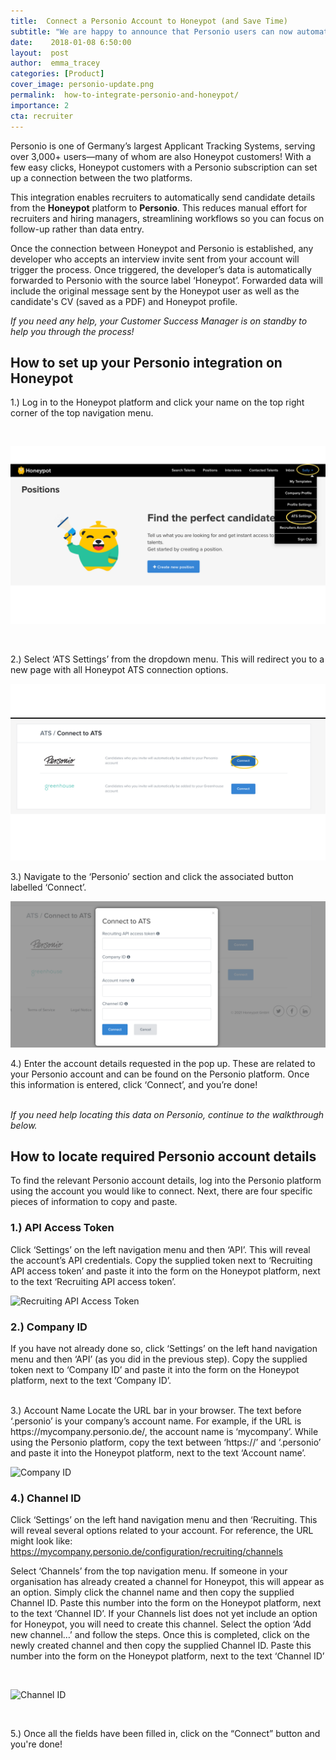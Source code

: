 ```yaml
---
title:  Connect a Personio Account to Honeypot (and Save Time)
subtitle: "We are happy to announce that Personio users can now automatically upload candidates directly from Honeypot to Personio. Here's a step-by-step guide to help you set up the Honeypot-Personio integration!"
date:    2018-01-08 6:50:00
layout:  post
author:  emma_tracey
categories: [Product]
cover_image: personio-update.png
permalink:  how-to-integrate-personio-and-honeypot/
importance: 2
cta: recruiter
---
```


Personio is one of Germany’s largest Applicant Tracking Systems, serving over 3,000+ users—many of whom are also Honeypot customers! With a few easy clicks, Honeypot customers with a Personio subscription can set up a connection between the two platforms.
<br>

This integration enables recruiters to automatically send candidate details from the <b>Honeypot</b> platform to <b>Personio</b>. This reduces manual effort for recruiters and hiring managers, streamlining workflows so you can focus on follow-up rather than data entry.
<br>

Once the connection between Honeypot and Personio is established, any developer who accepts an interview invite sent from your account will trigger the process. Once triggered, the developer’s data is automatically forwarded to Personio with the source label ‘Honeypot’. Forwarded data will include the original message sent by the Honeypot user as well as the candidate's CV (saved as a PDF) and Honeypot profile.
<br>

_If you need any help, your Customer Success Manager is on standby to help you through the process!_

## How to set up your Personio integration on Honeypot

1.) Log in to the Honeypot platform and click your name on the top right corner of the top navigation menu.

<br>

![Connect to ATS](/assets/images/Greenhouse1v2.png)

<br>

2.) Select ‘ATS Settings’ from the dropdown menu. This will redirect you to a new page with all Honeypot ATS connection options.

![Recruiting API Access Token](/assets/images/select_personio.png)

3.) Navigate to the ‘Personio’ section and click the associated button labelled ‘Connect’.

![Recruiting API Access Token](/assets/images/connect_ATS_personio.png)


4.) Enter the account details requested in the pop up. These are related to your Personio account and can be found on the Personio platform. Once this information is entered, click ‘Connect’, and you’re done!


<br>
<em>If you need help locating this data on Personio, continue to the walkthrough below.</em>

## How to locate required Personio account details

To find the relevant Personio account details, log into the Personio platform using the account you would like to connect. Next, there are four specific pieces of information to copy and paste.

### 1.) API Access Token
Click ‘Settings’ on the left navigation menu and then ‘API’. This will reveal the account’s API credentials. Copy the supplied token next to ‘Recruiting API access token’ and paste it into the form on the Honeypot platform, next to the text ‘Recruiting API access token’.


![Recruiting API Access Token](/assets/images/Personio-screenshot-22.png)

### 2.) Company ID

If you have not already done so, click ‘Settings’ on the left hand navigation menu and then ‘API’ (as you did in the previous step). Copy the supplied token next to ‘Company ID’ and paste it into the form on the Honeypot platform, next to the text ‘Company ID’.

<br>
3.) Account Name
Locate the URL bar in your browser. The text before ‘.personio’ is your company’s account name. For example, if the URL is https://mycompany.personio.de/, the account name is ‘mycompany’. While using the Personio platform, copy the text between ‘https://’ and ‘.personio’ and paste it into the Honeypot platform, next to the text ‘Account name’.

![Company ID](/assets/images/Personio-screenshot-4.png)
<br>

### 4.) Channel ID
Click ‘Settings’ on the left hand navigation menu and then ‘Recruiting. This will reveal several options related to your account. For reference, the URL might look like: https://mycompany.personio.de/configuration/recruiting/channels

Select ‘Channels’ from the top navigation menu.
If someone in your organisation has already created a channel for Honeypot, this will appear as an option. Simply click the channel name and then copy the supplied Channel ID. Paste this number into the form on the Honeypot platform, next to the text ‘Channel ID’.
If your Channels list does not yet include an option for Honeypot, you will need to create this channel. Select the option ‘Add new channel…’ and follow the steps. Once this is completed, click on the newly created channel and then copy the supplied Channel ID. Paste this number into the form on the Honeypot platform, next to the text ‘Channel ID’


<br>

![Channel ID](/assets/images/personio-screenshot-5.png)

<br>

5.) Once all the fields have been filled in, click on the “Connect” button and you're done!

